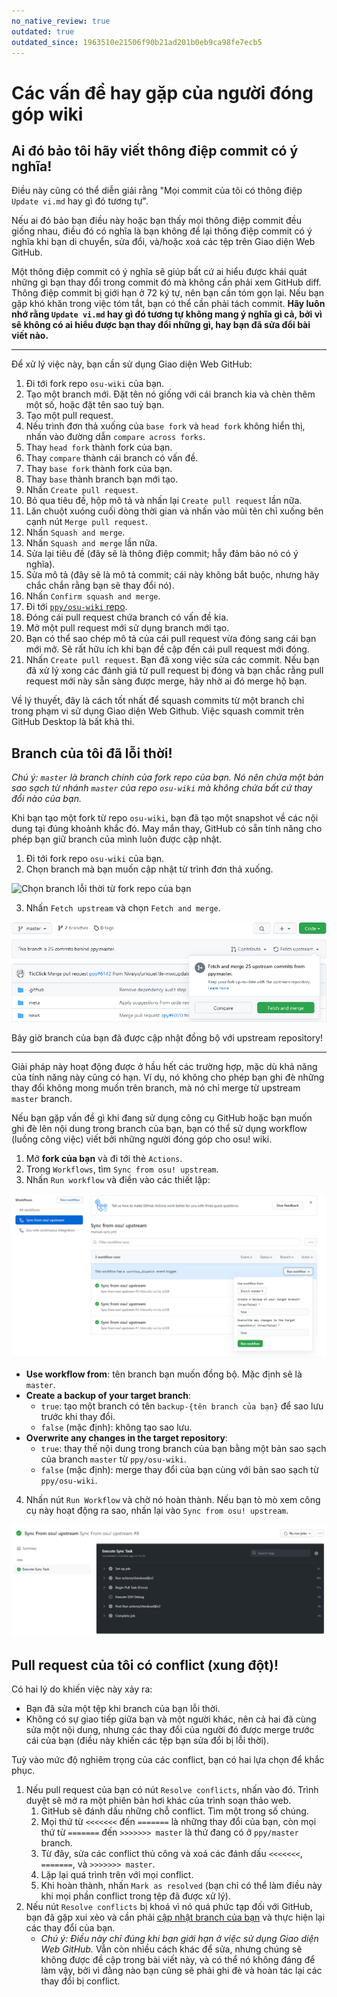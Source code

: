 ```yaml
---
no_native_review: true
outdated: true
outdated_since: 1963510e21506f90b21ad201b0eb9ca98fe7ecb5
---
```


# Các vấn đề hay gặp của người đóng góp wiki

## Ai đó bảo tôi hãy viết thông điệp commit có ý nghĩa!

Điều này cũng có thể diễn giải rằng "Mọi commit của tôi có thông điệp `Update vi.md` hay gì đó tương tự".

Nếu ai đó bảo bạn điều này hoặc bạn thấy mọi thông điệp commit đều giống nhau, điều đó có nghĩa là bạn không để lại thông điệp commit có ý nghĩa khi bạn di chuyển, sửa đổi, và/hoặc xoá các tệp trên Giao diện Web GitHub.

Một thông điệp commit có ý nghĩa sẽ giúp bất cứ ai hiểu được khái quát những gì bạn thay đổi trong commit đó mà không cần phải xem GitHub diff. Thông điệp commit bị giới hạn ở 72 ký tự, nên bạn cần tóm gọn lại. Nếu bạn gặp khó khăn trong việc tóm tắt, bạn có thể cần phải tách commit. **Hãy luôn nhớ rằng `Update vi.md` hay gì đó tương tự không mang ý nghĩa gì cả, bởi vì sẽ không có ai hiểu được bạn thay đổi những gì, hay bạn đã sửa đổi bài viết nào.**

---

Để xử lý việc này, bạn cần sử dụng Giao diện Web GitHub:

1. Đi tới fork repo `osu-wiki` của bạn.
2. Tạo một branch mới. Đặt tên nó giống với cái branch kia và chèn thêm một số, hoặc đặt tên sao tuỳ bạn.
3. Tạo một pull request.
4. Nếu trình đơn thả xuống của `base fork` và `head fork` không hiển thị, nhấn vào đường dẫn `compare across forks`.
5. Thay `head fork` thành fork của bạn.
6. Thay `compare` thành cái branch có vấn đề.
7. Thay `base fork` thành fork của bạn.
8. Thay `base` thành branch bạn mới tạo.
9. Nhấn `Create pull request`.
10. Bỏ qua tiêu đề, hộp mô tả và nhấn lại `Create pull request` lần nữa.
11. Lăn chuột xuóng cuối dòng thời gian và nhấn vào mũi tên chỉ xuống bên cạnh nút `Merge pull request`.
12. Nhấn `Squash and merge`.
13. Nhấn `Squash and merge` lần nữa.
14. Sửa lại tiêu đề (đây sẽ là thông điệp commit; hẫy đảm bảo nó có ý nghĩa).
15. Sửa mô tả (đây sẽ là mô tả commit; cái này không bắt buộc, nhưng hãy chắc chắn rằng bạn sẽ thay đổi nó).
16. Nhấn `Confirm squash and merge`.
17. Đi tới [`ppy/osu-wiki` repo](https://github.com/ppy/osu-wiki).
18. Đóng cái pull request chứa branch có vấn đề kia.
19. Mở một pull request mới sử dụng branch mới tạo.
20. Bạn có thể sao chép mô tả của cái pull request vừa đóng sang cái bạn mới mở. Sẽ rất hữu ích khi bạn đề cập đến cái pull request mới đóng.
21. Nhấn `Create pull request`. Bạn đã xong việc sửa các commit. Nếu bạn đã xử lý xong các đánh giá từ pull request bị đóng và bạn chắc rằng pull request mới này sẵn sàng được merge, hãy nhờ ai đó merge hộ bạn.

Về lý thuyết, đây là cách tốt nhất để squash commits từ một branch chỉ trong phạm vi sử dụng Giao diện Web Github. Việc squash commit trên GitHub Desktop là bất khả thi.

## Branch của tôi đã lỗi thời!

*Chú ý: `master` là branch chính của fork repo của bạn. Nó nên chứa một bản sao sạch từ nhánh `master` của repo `osu-wiki` mà không chứa bất cứ thay đổi nào của bạn.*

Khi bạn tạo một fork từ repo `osu-wiki`, bạn đã tạo một snapshot về các nội dung tại đúng khoảnh khắc đó. May mắn thay, GitHub có sẵn tính năng cho phép bạn giữ branch của mình luôn được cập nhật.

1. Đi tới fork repo `osu-wiki` của bạn.
2. Chọn branch mà bạn muốn cập nhật từ trình đơn thả xuống.

![](img/select-branch.png "Chọn branch lỗi thời từ fork repo của bạn")

3. Nhấn `Fetch upstream` và chọn `Fetch and merge`.

![](img/update-branch.png "Cập nhật branch lỗi thời")

Bây giờ branch của bạn đã được cập nhật đồng bộ với upstream repository!

---

Giải pháp này hoạt động được ở hầu hết các trường hợp, mặc dù khả năng của tính năng này cũng có hạn. Ví dụ, nó không cho phép bạn ghi đè những thay đổi không mong muốn trên branch, mà nó chỉ merge từ upstream `master` branch.

Nếu bạn gặp vấn đề gì khi đang sử dụng công cụ GitHub hoặc bạn muốn ghi đè lên nội dung trong branch của bạn, bạn có thể sử dụng workflow (luồng công việc) viết bởi những người đóng góp cho osu! wiki.

1. Mở **fork của bạn** và đi tới thẻ `Actions`.
2. Trong `Workflows`, tìm `Sync from osu! upstream`.
3. Nhấn `Run workflow` và điền vào các thiết lập:

![GitHub Actions Workflow - Chạy Workflow](img/github-actions-workflow-dialog.png "GitHub Actions Workflow - Chạy Workflow")

- **Use workflow from**: tên branch bạn muốn đồng bộ. Mặc định sẽ là `master`.
- **Create a backup of your target branch**:
  - `true`:  tạo một branch có tên `backup-{tên branch của bạn}` để sao lưu trước khi thay đổi.
  - `false` (mặc định): không tạo sao lưu.
- **Overwrite any changes in the target repository**:
  - `true`: thay thế nội dung trong branch của bạn bằng một bản sao sạch của branch `master` từ `ppy/osu-wiki`.
  - `false` (mặc định): merge thay đổi của bạn cùng với bản sao sạch từ `ppy/osu-wiki`.

4. Nhấn nút `Run Workflow` và chờ nó hoàn thành. Nếu bạn tò mò xem công cụ này hoạt động ra sao, nhấn lại vào `Sync from osu! upstream`.

![GitHub Actions Workflow - Tổng quát về Workflow](img/github-actions-workflow-overview.png "GitHub Actions Workflow - Tổng quát về Workflow")

## Pull request của tôi có conflict (xung đột)!

Có hai lý do khiến việc này xảy ra:

- Bạn đã sửa một tệp khi branch của bạn lỗi thời.
- Không có sự giao tiếp giữa bạn và một người khác, nên cả hai đã cùng sửa một nội dung, nhưng các thay đổi của người đó được merge trước cái của bạn (điều này khiến các tệp bạn sửa đổi bị lỗi thời).

Tuỳ vào mức độ nghiêm trọng của các conflict, bạn có hai lựa chọn để khắc phục.

1. Nếu pull request của bạn có nút `Resolve conflicts`, nhấn vào đó. Trình duyệt sẽ mở ra một phiên bản hơi khác của trình soạn thảo web.
   1. GitHub sẽ đánh dấu những chỗ conflict. Tìm một trong số chúng.
   2. Mọi thứ từ `<<<<<<<` đến `=======` là những thay đổi của bạn, còn mọi thứ từ `=======` đến `>>>>>>> master` là thứ đang có ở `ppy/master` branch.
   3. Từ đây, sửa các conflict thủ công và xoá các đánh dấu `<<<<<<<`, `=======`, và `>>>>>>> master`.
   4. Lặp lại quá trình trên với mọi conflict.
   5. Khi hoàn thành, nhấn `Mark as resolved` (bạn chỉ có thể làm điều này khi mọi phần conflict trong tệp đã được xử lý).
2. Nếu nút `Resolve conflicts` bị khoá vì nó quá phức tạp đối với GitHub, bạn đã gặp xui xẻo và cần phải [cập nhật branch của bạn](#branch-của-tôi-đã-lỗi-thời) và thực hiện lại các thay đổi của bạn.
   - *Chú ý: Điều này chỉ đúng khi bạn giới hạn ở việc sử dụng Giao diện Web GitHub.*  Vẫn còn nhiều cách khác để sửa, nhưng chúng sẽ không được đề cập trong bài viết này, và có thể nó không đáng để làm vậy, bởi vì đằng nào bạn cũng sẽ phải ghi đè và hoàn tác lại các thay đổi bị conflict.
